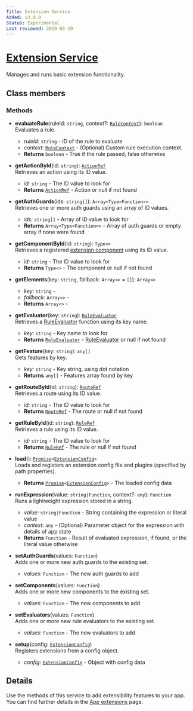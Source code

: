 ```yaml
---
Title: Extension Service
Added: v3.0.0
Status: Experimental
Last reviewed: 2019-03-19
---
```


# [Extension Service](../../../lib/extensions/src/lib/services/extension.service.ts "Defined in extension.service.ts")

Manages and runs basic extension functionality.

## Class members

### Methods

*   **evaluateRule**(ruleId: `string`, context?: [`RuleContext`](../../../lib/extensions/src/lib/config/rule.extensions.ts)): `boolean`<br/>
    Evaluates a rule.
    *   *ruleId:* `string`  - ID of the rule to evaluate
    *   *context:* [`RuleContext`](../../../lib/extensions/src/lib/config/rule.extensions.ts)  - (Optional) Custom rule execution context.
    *   **Returns** `boolean` - True if the rule passed, false otherwise
*   **getActionById**(id: `string`): [`ActionRef`](../../../lib/extensions/src/lib/config/action.extensions.ts)<br/>
    Retrieves an action using its ID value.
    *   *id:* `string`  - The ID value to look for
    *   **Returns** [`ActionRef`](../../../lib/extensions/src/lib/config/action.extensions.ts) - Action or null if not found
*   **getAuthGuards**(ids: `string[]`): `Array<Type<Function>>`<br/>
    Retrieves one or more auth guards using an array of ID values.
    *   *ids:* `string[]`  - Array of ID value to look for
    *   **Returns** `Array<Type<Function>>` - Array of auth guards or empty array if none were found
*   **getComponentById**(id: `string`): `Type<>`<br/>
    Retrieves a registered [extension component](../../../lib/extensions/src/lib/services/component-register.service.ts) using its ID value.
    *   *id:* `string`  - The ID value to look for
    *   **Returns** `Type<>` - The component or null if not found
*   **getElements**(key: `string`, fallback: `Array<>` = `[]`): `Array<>`<br/>

    *   *key:* `string`  -
    *   *fallback:* `Array<>`  -
    *   **Returns** `Array<>` -
*   **getEvaluator**(key: `string`): [`RuleEvaluator`](../../../lib/extensions/src/lib/config/rule.extensions.ts)<br/>
    Retrieves a [RuleEvaluator](../../../lib/extensions/src/lib/config/rule.extensions.ts) function using its key name.
    *   *key:* `string`  - Key name to look for
    *   **Returns** [`RuleEvaluator`](../../../lib/extensions/src/lib/config/rule.extensions.ts) - [RuleEvaluator](../../../lib/extensions/src/lib/config/rule.extensions.ts) or null if not found
*   **getFeature**(key: `string`): `any[]`<br/>
    Gets features by key.
    *   *key:* `string`  - Key string, using dot notation
    *   **Returns** `any[]` - Features array found by key
*   **getRouteById**(id: `string`): [`RouteRef`](../../../lib/extensions/src/lib/config/routing.extensions.ts)<br/>
    Retrieves a route using its ID value.
    *   *id:* `string`  - The ID value to look for
    *   **Returns** [`RouteRef`](../../../lib/extensions/src/lib/config/routing.extensions.ts) - The route or null if not found
*   **getRuleById**(id: `string`): [`RuleRef`](../../../lib/extensions/src/lib/config/rule.extensions.ts)<br/>
    Retrieves a rule using its ID value.
    *   *id:* `string`  - The ID value to look for
    *   **Returns** [`RuleRef`](../../../lib/extensions/src/lib/config/rule.extensions.ts) - The rule or null if not found
*   **load**(): [`Promise`](https://developer.mozilla.org/en-US/docs/Web/JavaScript/Guide/Using_promises)`<`[`ExtensionConfig`](../../../lib/extensions/src/lib/config/extension.config.ts)`>`<br/>
    Loads and registers an extension config file and plugins (specified by path properties).
    *   **Returns** [`Promise`](https://developer.mozilla.org/en-US/docs/Web/JavaScript/Guide/Using_promises)`<`[`ExtensionConfig`](../../../lib/extensions/src/lib/config/extension.config.ts)`>` - The loaded config data
*   **runExpression**(value: `string|Function`, context?: `any`): `Function`<br/>
    Runs a lightweight expression stored in a string.
    *   *value:* `string|Function`  - String containing the expression or literal value
    *   *context:* `any`  - (Optional) Parameter object for the expression with details of app state
    *   **Returns** `Function` - Result of evaluated expression, if found, or the literal value otherwise
*   **setAuthGuards**(values: `Function`)<br/>
    Adds one or more new auth guards to the existing set.
    *   *values:* `Function`  - The new auth guards to add
*   **setComponents**(values: `Function`)<br/>
    Adds one or more new components to the existing set.
    *   *values:* `Function`  - The new components to add
*   **setEvaluators**(values: `Function`)<br/>
    Adds one or more new rule evaluators to the existing set.
    *   *values:* `Function`  - The new evaluators to add
*   **setup**(config: [`ExtensionConfig`](../../../lib/extensions/src/lib/config/extension.config.ts))<br/>
    Registers extensions from a config object.
    *   *config:* [`ExtensionConfig`](../../../lib/extensions/src/lib/config/extension.config.ts)  - Object with config data

## Details

Use the methods of this service to add extensibility features to your app. You can find further
details in the [App extensions](../../user-guide/app-extensions.md) page.
